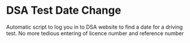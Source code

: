 # DSA Test Date Change
Automatic script to log you in to DSA website to find a date for a driving test. No more tedious entering of licence number and reference number
